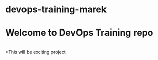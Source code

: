 # devops-training-marek
<h1>Welcome to DevOps Training repo</h1>
<br>
>This will be exciting project
